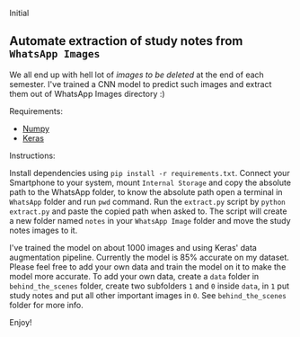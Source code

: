 Initial

## Automate extraction of study notes from `WhatsApp Images`

We all end up with hell lot of _images to be deleted_ at the end of each semester. I've trained a CNN model to predict such images and extract them out of WhatsApp Images directory :)

Requirements:

- [Numpy](http://www.numpy.org/)
- [Keras](https://keras.io)

Instructions:

Install dependencies using `pip install -r requirements.txt`. Connect your Smartphone to your system, mount `Internal Storage` and copy the absolute path to the WhatsApp folder, to know the absolute path open a terminal in `WhatsApp` folder and run `pwd` command. Run the `extract.py` script by `python extract.py` and paste the copied path when asked to. The script will create a new folder named `notes` in your `WhatsApp Image` folder and move the study notes images to it.

I've trained the model on about 1000 images and using Keras' data augmentation pipeline. Currently the model is 85% accurate on my dataset. Please feel free to add your own data and train the model on it to make the model more accurate. To add your own data, create a `data` folder in `behind_the_scenes` folder, create two subfolders `1` and `0` inside `data`, in `1` put study notes and put all other important images in `0`. See `behind_the_scenes` folder for more info.

Enjoy!
